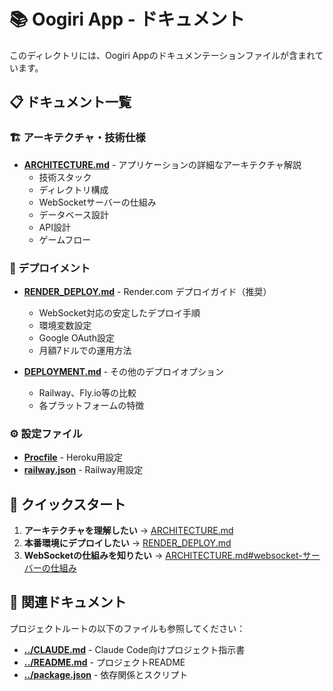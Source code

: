 # 📚 Oogiri App - ドキュメント

このディレクトリには、Oogiri Appのドキュメンテーションファイルが含まれています。

## 📋 ドキュメント一覧

### 🏗️ アーキテクチャ・技術仕様
- **[ARCHITECTURE.md](./ARCHITECTURE.md)** - アプリケーションの詳細なアーキテクチャ解説
  - 技術スタック
  - ディレクトリ構成
  - WebSocketサーバーの仕組み
  - データベース設計
  - API設計
  - ゲームフロー

### 🚀 デプロイメント
- **[RENDER_DEPLOY.md](./RENDER_DEPLOY.md)** - Render.com デプロイガイド（推奨）
  - WebSocket対応の安定したデプロイ手順
  - 環境変数設定
  - Google OAuth設定
  - 月額7ドルでの運用方法

- **[DEPLOYMENT.md](./DEPLOYMENT.md)** - その他のデプロイオプション
  - Railway、Fly.io等の比較
  - 各プラットフォームの特徴

### ⚙️ 設定ファイル
- **[Procfile](./Procfile)** - Heroku用設定
- **[railway.json](./railway.json)** - Railway用設定

## 🎯 クイックスタート

1. **アーキテクチャを理解したい** → [ARCHITECTURE.md](./ARCHITECTURE.md)
2. **本番環境にデプロイしたい** → [RENDER_DEPLOY.md](./RENDER_DEPLOY.md)
3. **WebSocketの仕組みを知りたい** → [ARCHITECTURE.md#websocket-サーバーの仕組み](./ARCHITECTURE.md#websocket-サーバーの仕組み)

## 📖 関連ドキュメント

プロジェクトルートの以下のファイルも参照してください：

- **[../CLAUDE.md](../CLAUDE.md)** - Claude Code向けプロジェクト指示書
- **[../README.md](../README.md)** - プロジェクトREADME
- **[../package.json](../package.json)** - 依存関係とスクリプト